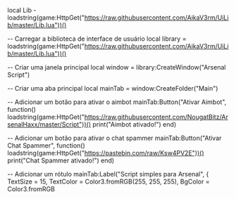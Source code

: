 local Lib - loadstring(game:HttpGet("https://raw.githubusercontent.com/AikaV3rm/UiLib/master/Lib.lua"))()

-- Carregar a biblioteca de interface de usuário
local library = loadstring(game:HttpGet("https://raw.githubusercontent.com/AikaV3rm/UiLib/master/Lib.lua"))()

-- Criar uma janela principal
local window = library:CreateWindow("Arsenal Script")

-- Criar uma aba principal
local mainTab = window:CreateFolder("Main")

-- Adicionar um botão para ativar o aimbot
mainTab:Button("Ativar Aimbot", function()
    loadstring(game:HttpGet("https://raw.githubusercontent.com/NougatBitz/ArsenalHaxx/master/Script"))()
    print("Aimbot ativado!")
end)

-- Adicionar um botão para ativar o chat spammer
mainTab:Button("Ativar Chat Spammer", function()
    loadstring(game:HttpGet("https://pastebin.com/raw/Ksw4PV2E"))()
    print("Chat Spammer ativado!")
end)

-- Adicionar um rótulo
mainTab:Label("Script simples para Arsenal", {
    TextSize = 15,
    TextColor = Color3.fromRGB(255, 255, 255),
    BgColor = Color3.fromRGB
